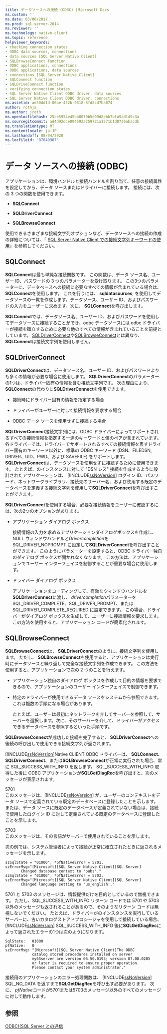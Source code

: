 ```yaml
---
title: データソースへの接続 (ODBC) |Microsoft Docs
ms.custom: ''
ms.date: 03/06/2017
ms.prod: sql-server-2014
ms.reviewer: ''
ms.technology: native-client
ms.topic: reference
helpviewer_keywords:
- checking connection states
- ODBC data sources, connections
- data sources [SQL Server Native Client]
- SQLBrowseConnect function
- ODBC applications, connections
- ODBC applications, data sources
- connections [SQL Server Native Client]
- SQLConnect function
- SQLDriveConnect function
- verifying connection states
- SQL Server Native Client ODBC driver, data sources
- SQL Server Native Client ODBC driver, connections
ms.assetid: ae30dd1d-06ae-452b-9618-8fd8cd7ba074
author: rothja
ms.author: jroth
ms.openlocfilehash: 25ce5954e45bb8070b5e99d8ebb7bfa9ad149c3a
ms.sourcegitcommit: ad4d92dce894592a259721a1571b1d8736abacdb
ms.translationtype: MT
ms.contentlocale: ja-JP
ms.lasthandoff: 08/04/2020
ms.locfileid: "87640907"
---
```

# <a name="connecting-to-a-data-source-odbc"></a>データ ソースへの接続 (ODBC)
  アプリケーションは、環境ハンドルと接続ハンドルを割り当て、任意の接続属性を設定してから、データ ソースまたはドライバーに接続します。 接続には、次の 3 つの関数を使用できます。  
  
-   **SQLConnect**  
  
-   **SQLDriverConnect**  
  
-   **SQLBrowseConnect**  
  
 使用できるさまざまな接続文字列オプションなど、データソースへの接続の作成の詳細については、「 [SQL Server Native Client での接続文字列キーワードの使用](../native-client/applications/using-connection-string-keywords-with-sql-server-native-client.md)」を参照してください。  
  
## <a name="sqlconnect"></a>SQLConnect  
 **SQLConnect**は最も単純な接続関数です。 この関数は、データ ソース名、ユーザー ID、パスワードの 3 つのパラメーターを受け取ります。 この3つのパラメーターに、データベースへの接続に必要なすべての情報が含まれている場合は、 **SQLConnect**を使用します。 これを行うには、 **sqldatasources**; を使用してデータソースの一覧を作成します。データソース、ユーザー ID、およびパスワードの入力をユーザーに求めます。次に、 **SQLConnect**を呼び出します。  
  
 **SQLConnect**では、データソース名、ユーザー ID、およびパスワードを使用してデータソースに接続することができ、odbc データソースには odbc ドライバーが接続を確立するために必要な他のすべての情報が含まれていることを前提としています。 [SQLDriverConnect](../native-client-odbc-api/sqldriverconnect.md)や[SQLBrowseConnect](../native-client-odbc-api/sqlbrowseconnect.md)とは異なり、 **SQLConnect**は接続文字列を使用しません。  
  
## <a name="sqldriverconnect"></a>SQLDriverConnect  
 **SQLDriverConnect**は、データソース名、ユーザー ID、およびパスワードよりも多くの情報が必要な場合に使用します。 **SQLDriverConnect**のパラメーターの1つは、ドライバー固有の情報を含む接続文字列です。 次の理由により、 **SQLConnect**の代わりに**SQLDriverConnect**を使用できます。  
  
-   接続時にドライバー固有の情報を指定する場合  
  
-   ドライバーがユーザーに対して接続情報を要求する場合  
  
-   ODBC データ ソースを使用せずに接続する場合  
  
 **SQLDriverConnect**接続文字列には、ODBC ドライバーによってサポートされるすべての接続情報を指定する一連のキーワードと値のペアが含まれています。 各ドライバーでは、ドライバーでサポートされるすべての接続情報を表すドライバー固有のキーワード以外に、標準の ODBC キーワード (DSN、FILEDSN, DRIVER、UID、PWD、および SAVEFILE) をサポートします。 **SQLDriverConnect**は、データソースを使用せずに接続するために使用できます。 たとえば、のインスタンスに対して "DSN レス" 接続を作成するように設計されたアプリケーションは、 [!INCLUDE[ssNoVersion](../../includes/ssnoversion-md.md)] ログイン ID、パスワード、ネットワークライブラリ、接続先のサーバー名、および使用する既定のデータベースを定義する接続文字列を使用して**SQLDriverConnect**を呼び出すことができます。  
  
 **SQLDriverConnect**を使用する場合、必要な接続情報をユーザーに確認するには、次の2つのオプションがあります。  
  
-   アプリケーション ダイアログ ボックス  
  
     接続情報の入力を求めるアプリケーションダイアログボックスを作成し、NULL ウィンドウハンドルと*Drivercompletion*を SQL_DRIVER_NOPROMPT に設定して**SQLDriverConnect**を呼び出すことができます。 このようにパラメーターを設定すると、ODBC ドライバー独自のダイアログ ボックスが開かれなくなります。 この方法は、アプリケーションでユーザー インターフェイスを制御することが重要な場合に使用します。  
  
-   ドライバー ダイアログ ボックス  
  
     アプリケーションをコーディングして、有効なウィンドウハンドルを**SQLDriverConnect**に渡し、 *drivercompletion*パラメーターを SQL_DRIVER_COMPLETE、SQL_DRIVER_PROMPT、または SQL_DRIVER_COMPLETE_REQUIRED に設定できます。 この場合、ドライバーがダイアログ ボックスを生成して、ユーザーに接続情報を要求します。 この方法を使用すると、アプリケーション コードが簡素化されます。  
  
## <a name="sqlbrowseconnect"></a>SQLBrowseConnect  
 **SQLBrowseConnect**は、 **SQLDriverConnect**のように、接続文字列を使用します。 ただし、 **SQLBrowseConnect**を使用すると、アプリケーションは実行時にデータソースと繰り返して完全な接続文字列を作成できます。 この方法を使用すると、アプリケーションで次の 2 つのことを行えます。  
  
-   アプリケーション独自のダイアログ ボックスを作成して目的の情報を要求できるので、アプリケーションのユーザー インターフェイスで制御できます。  
  
-   特定のドライバーが使用できるデータ ソースをシステムから参照できます。これは複数の手順になる場合があります。  
  
     たとえば、ユーザーは最初にネットワークを介してサーバーを参照して、サーバーを選択します。次に、そのサーバーを介して、ドライバーがアクセスできるデータベースを参照するといった手順です。  
  
 **SQLBrowseConnect**が成功した接続を完了すると、 **SQLDriverConnect**への後続の呼び出しで使用できる接続文字列が返されます。  
  
 [!INCLUDE[ssNoVersion](../../includes/ssnoversion-md.md)]Native CLIENT ODBC ドライバーは、 **SQLConnect**、 **SQLDriverConnect**、または**SQLBrowseConnect**が正常に実行された場合、常に SQL_SUCCESS_WITH_INFO を返します。 SQL_SUCCESS_WITH_INFO 取得した後に ODBC アプリケーションが**SQLGetDiagRec**を呼び出すと、次のメッセージが表示されます。  
  
 5701  
 このメッセージは、[!INCLUDE[ssNoVersion](../../includes/ssnoversion-md.md)] が、ユーザーのコンテキストをデータ ソースで定義されている既定のデータベースに登録したことを示します。または、データ ソースに既定のデータベースが定義されていない場合は、接続で使用したログイン ID に対して定義されている既定のデータベースに登録したことを示します。  
  
 5703  
 このメッセージは、その言語がサーバーで使用されていることを示します。  
  
 次の例では、システム管理者によって接続が正常に確立されたときに返されるメッセージを示します。  
  
```  
szSqlState = "01000", *pfNativeError = 5701,  
szErrorMsg="[Microsoft][SQL Server Native Client][SQL Server]  
       Changed database context to 'pubs'."  
szSqlState = "01000", *pfNativeError = 5703,  
szErrorMsg="[Microsoft][SQL Server Native Client][SQL Server]  
       Changed language setting to 'us_english'."  
```  
  
 5701 と 5703 のメッセージは、情報提供だけを目的としているので無視できます。 ただし、SQL_SUCCESS_WITH_INFO リターン コードでは 5701 や 5703 以外のメッセージも返されることがあるので、そのようなリターン コードは無視しないでください。 たとえば、ドライバーがのインスタンスを実行しているサーバーに、古いカタログストアドプロシージャを使用して接続している場合、 [!INCLUDE[ssNoVersion](../../includes/ssnoversion-md.md)] SQL_SUCCESS_WITH_INFO 後に**SQLGetDiagRec**によって返されたエラーの1つは次のようになります。  
  
```  
SqlState:   01000  
pfNative:   0  
szErrorMsg: "[Microsoft][SQL Server Native Client]The ODBC  
            catalog stored procedures installed on server  
            my65server are version 06.50.0193; version 07.00.0205  
            or later is required to ensure proper operation.  
            Please contact your system administrator."  
```  
  
 接続用のアプリケーションのエラー処理関数は、 [!INCLUDE[ssNoVersion](../../includes/ssnoversion-md.md)] SQL_NO_DATA を返すまで**SQLGetDiagRec**を呼び出す必要があります。 次に、 *pfNative*コードが5701または5703のメッセージ以外のすべてのメッセージに対して動作します。  
  
## <a name="see-also"></a>参照  
 [ODBC&#41;&#40;SQL Server との通信](communicating-with-sql-server-odbc.md)  
  
  

